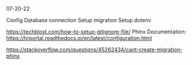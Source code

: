07-20-22

Config Database connection
Setup migration
Setup dotenv

https://techblost.com/how-to-setup-gitignore-file/
Phinx Documentation: https://hrportal.readthedocs.io/en/latest/configuration.html

https://stackoverflow.com/questions/45262434/cant-create-migration-phinx